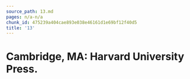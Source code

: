 ```yaml
---
source_path: 13.md
pages: n/a-n/a
chunk_id: 475239a404cae893e038e46161d1e69bf12f40d5
title: '13'
---
```

# Cambridge, MA: Harvard University Press.

